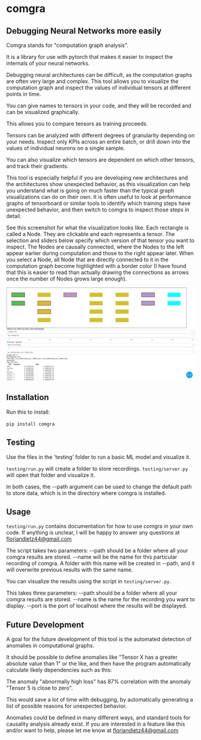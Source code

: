# comgra

## Debugging Neural Networks more easily

Comgra stands for "computation graph analysis".

It is a library for use with pytorch that makes it easier to inspect the internals of your neural networks.

Debugging neural architectures can be difficult, as the computation graphs are often very large and complex. This tool allows you to visualize the computation graph and inspect the values of individual tensors at different points in time.

You can give names to tensors in your code, and they will be recorded and can be visualized graphically.

This allows you to compare tensors as training proceeds.

Tensors can be analyzed with different degrees of granularity depending on your needs. Inspect only KPIs across an entire batch, or drill down into the values of individual neurons on a single sample.

You can also visualize which tensors are dependent on which other tensors, and track their gradients.

This tool is especially helpful if you are developing new architectures and the architectures show unexpected behavior, as this visualization can help you understand what is going on much faster than the typical graph visualizations can do on their own. It is often useful to look at performance graphs of tensorboard or similar tools to identify which training steps have unexpected behavior, and then switch to comgra to inspect those steps in detail.

See this screenshot for what the visualization looks like. Each rectangle is called a Node. They are clickable and each represents a tensor. The selection and sliders below specify which version of that tensor you want to inspect. The Nodes are causally connected, where the Nodes to the left appear earlier during computation and those to the right appear later. When you select a Node, all Node that are directly connected to it in the computation graph become highlighted with a border color (I have found that this is easier to read than actually drawing the connections as arrows once the number of Nodes grows large enough).

![Example screenshot of comgra](comgra_screenshot.png?raw=true "Example screenshot of comgra")


## Installation

Run this to install:

`pip install comgra`

## Testing

Use the files in the 'testing' folder to run a basic ML model and visualize it.

`testing/run.py` will create a folder to store recordings.
`testing/server.py` will open that folder and visualize it.

In both cases, the --path argument can be used to change the default path to store data, which is in the directory where comgra is installed.

## Usage

`testing/run.py` contains documentation for how to use comgra in your own code. If anything is unclear, I will be happy to answer any questions at floriandietz44@gmail.com 

The script takes two parameters:
--path should be a folder where all your comgra results are stored.
--name will be the name for this particular recording of comgra. A folder with this name will be created in --path, and it will overwrite previous results with the same name.

You can visualize the results using the script in `testing/server.py`.

This takes three parameters:
--path should be a folder where all your comgra results are stored.
--name is the name for the recording you want to display.
--port is the port of localhost where the results will be displayed.


## Future Development


A goal for the future development of this tool is the automated detection of anomalies in computational graphs.

It should be possible to define anomalies like "Tensor X has a greater absolute value than 1" or the like, and then have the program automatically calculate likely dependencies such as this:

The anomaly "abnormally high loss" has 87% correlation with the anomaly "Tensor 5 is close to zero".

This would save a lot of time with debugging, by automatically generating a list of possible reasons for unexpected behavior.

Anomalies could be defined in many different ways, and standard tools for causality analysis already exist. If you are interested in a feature like this and/or want to help, please let me know at floriandietz44@gmail.com

